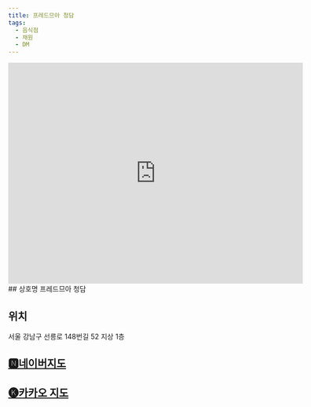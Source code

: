 ```yaml
---
title: 프레드므아 청담
tags:
  - 음식점
  - 채원
  - DM
---
```


<iframe src="https://www.google.com/maps/embed?pb=!1m18!1m12!1m3!1d3164.365964309224!2d127.04119751335156!3d37.522869626511266!2m3!1f0!2f0!3f0!3m2!1i1024!2i768!4f13.1!3m3!1m2!1s0x357ca50021f709f9%3A0xf83e583acf867131!2z7ZSE66CI65Oc66-A7JWEIOyyreuLtA!5e0!3m2!1sko!2skr!4v1741356589180!5m2!1sko!2skr" width="600" height="450" style="border:0;" allowfullscreen="" loading="lazy" referrerpolicy="no-referrer-when-downgrade"></iframe>
## 상호명
프레드므아 청담

## 위치
서울 강남구 선릉로 148번길 52 지상 1층


## [🅽네이버지도](https://naver.me/xBwHSJV5)

## [🅚카카오 지도](https://place.map.kakao.com/65172634)